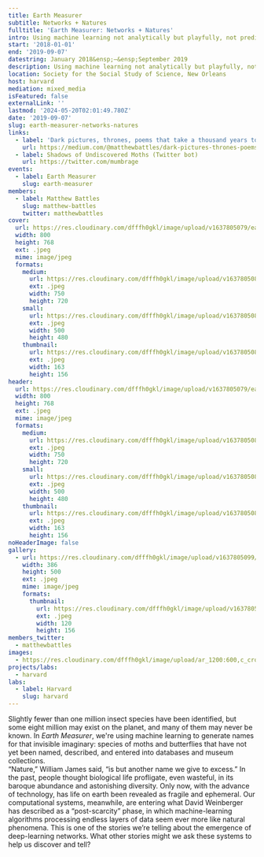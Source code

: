 ```yaml
---
title: Earth Measurer
subtitle: Networks + Natures
fulltitle: 'Earth Measurer: Networks + Natures'
intro: Using machine learning not analytically but playfully, not predictively but expressively, to explore the enormity of biodiversity loss in the Anthropocene.
start: '2018-01-01'
end: '2019-09-07'
datestring: January 2018&ensp;–&ensp;September 2019
description: Using machine learning not analytically but playfully, not predictively but expressively, to explore the enormity of biodiversity loss in the Anthropocene.
location: Society for the Social Study of Science, New Orleans
host: harvard
mediation: mixed_media
isFeatured: false
externalLink: ''
lastmod: '2024-05-20T02:01:49.780Z'
date: '2019-09-07'
slug: earth-measurer-networks-natures
links:
  - label: 'Dark pictures, thrones, poems that take a thousand years to die: algorithms, butterflies, and enigmas of extinction (Medium post)'
    url: https://medium.com/@matthewbattles/dark-pictures-thrones-poems-that-take-a-thousand-years-to-die-algorithms-butterflies-and-a85a7e56065b
  - label: Shadows of Undiscovered Moths (Twitter bot)
    url: https://twitter.com/mumbrage
events:
  - label: Earth Measurer
    slug: earth-measurer
members:
  - label: Matthew Battles
    slug: matthew-battles
    twitter: matthewbattles
cover:
  url: https://res.cloudinary.com/dfffh0gkl/image/upload/v1637805079/earthmeasurer2_601620637d.jpg
  width: 800
  height: 768
  ext: .jpeg
  mime: image/jpeg
  formats:
    medium:
      url: https://res.cloudinary.com/dfffh0gkl/image/upload/v1637805080/medium_earthmeasurer2_601620637d.jpg
      ext: .jpeg
      width: 750
      height: 720
    small:
      url: https://res.cloudinary.com/dfffh0gkl/image/upload/v1637805080/small_earthmeasurer2_601620637d.jpg
      ext: .jpeg
      width: 500
      height: 480
    thumbnail:
      url: https://res.cloudinary.com/dfffh0gkl/image/upload/v1637805080/thumbnail_earthmeasurer2_601620637d.jpg
      ext: .jpeg
      width: 163
      height: 156
header:
  url: https://res.cloudinary.com/dfffh0gkl/image/upload/v1637805079/earthmeasurer2_601620637d.jpg
  width: 800
  height: 768
  ext: .jpeg
  mime: image/jpeg
  formats:
    medium:
      url: https://res.cloudinary.com/dfffh0gkl/image/upload/v1637805080/medium_earthmeasurer2_601620637d.jpg
      ext: .jpeg
      width: 750
      height: 720
    small:
      url: https://res.cloudinary.com/dfffh0gkl/image/upload/v1637805080/small_earthmeasurer2_601620637d.jpg
      ext: .jpeg
      width: 500
      height: 480
    thumbnail:
      url: https://res.cloudinary.com/dfffh0gkl/image/upload/v1637805080/thumbnail_earthmeasurer2_601620637d.jpg
      ext: .jpeg
      width: 163
      height: 156
noHeaderImage: false
gallery:
  - url: https://res.cloudinary.com/dfffh0gkl/image/upload/v1637805099/earthmeasurer2_64d39bbd40.jpg
    width: 386
    height: 500
    ext: .jpeg
    mime: image/jpeg
    formats:
      thumbnail:
        url: https://res.cloudinary.com/dfffh0gkl/image/upload/v1637805100/thumbnail_earthmeasurer2_64d39bbd40.jpg
        ext: .jpeg
        width: 120
        height: 156
members_twitter:
  - matthewbattles
images:
  - https://res.cloudinary.com/dfffh0gkl/image/upload/ar_1200:600,c_crop/c_limit,h_1200,w_600/v1637805079/earthmeasurer2_601620637d.jpg
projects/labs:
  - harvard
labs:
  - label: Harvard
    slug: harvard
---
```

Slightly fewer than one million insect species have been identified, but some eight million may exist on the planet, and many of them may never be known. In <em>Earth Measurer</em>, we're using machine learning to generate names for that invisible imaginary: species of moths and butterflies that have not yet been named, described, and entered into databases and museum collections.  
“Nature,” William James said, “is but another name we give to excess.” In the past, people thought biological life profligate, even wasteful, in its baroque abundance and astonishing diversity. Only now, with the advance of technology, has life on earth been revealed as fragile and ephemeral. Our computational systems, meanwhile, are entering what David Weinberger has described as a “post-scarcity” phase, in which machine-learning algorithms processing endless layers of data seem ever more like natural phenomena.
This is one of the stories we’re telling about the emergence of deep-learning networks. What other stories might we ask these systems to help us discover and tell?